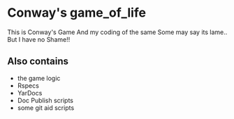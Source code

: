 # Conway's game_of_life
This is Conway's Game
And my coding of the same
Some may say its lame..
But I have no Shame!!
 
## Also contains
 - the game logic
 - Rspecs
 - YarDocs
 - Doc Publish scripts
 - some git aid scripts
